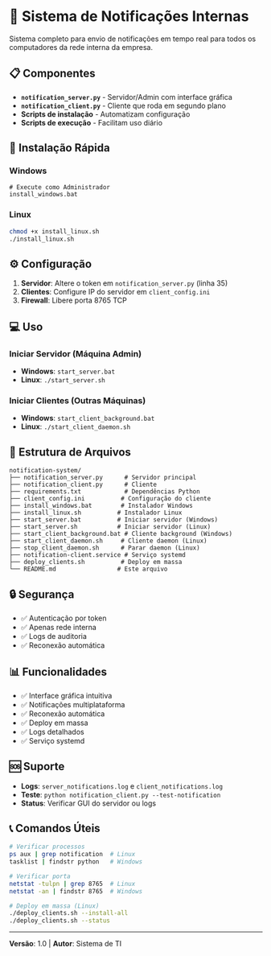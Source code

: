 # 🔔 Sistema de Notificações Internas

Sistema completo para envio de notificações em tempo real para todos os computadores da rede interna da empresa.

## 📋 Componentes

- **`notification_server.py`** - Servidor/Admin com interface gráfica
- **`notification_client.py`** - Cliente que roda em segundo plano
- **Scripts de instalação** - Automatizam configuração
- **Scripts de execução** - Facilitam uso diário

## 🚀 Instalação Rápida

### Windows
```batch
# Execute como Administrador
install_windows.bat
```

### Linux
```bash
chmod +x install_linux.sh
./install_linux.sh
```

## ⚙️ Configuração

1. **Servidor**: Altere o token em `notification_server.py` (linha 35)
2. **Clientes**: Configure IP do servidor em `client_config.ini`
3. **Firewall**: Libere porta 8765 TCP

## 💻 Uso

### Iniciar Servidor (Máquina Admin)
- **Windows**: `start_server.bat`
- **Linux**: `./start_server.sh`

### Iniciar Clientes (Outras Máquinas)
- **Windows**: `start_client_background.bat`
- **Linux**: `./start_client_daemon.sh`

## 📁 Estrutura de Arquivos

```
notification-system/
├── notification_server.py      # Servidor principal
├── notification_client.py      # Cliente
├── requirements.txt            # Dependências Python
├── client_config.ini          # Configuração do cliente
├── install_windows.bat        # Instalador Windows
├── install_linux.sh          # Instalador Linux
├── start_server.bat          # Iniciar servidor (Windows)
├── start_server.sh           # Iniciar servidor (Linux)
├── start_client_background.bat # Cliente background (Windows)
├── start_client_daemon.sh     # Cliente daemon (Linux)
├── stop_client_daemon.sh      # Parar daemon (Linux)
├── notification-client.service # Serviço systemd
├── deploy_clients.sh          # Deploy em massa
└── README.md                 # Este arquivo
```

## 🔒 Segurança

- ✅ Autenticação por token
- ✅ Apenas rede interna
- ✅ Logs de auditoria
- ✅ Reconexão automática

## 📊 Funcionalidades

- ✅ Interface gráfica intuitiva
- ✅ Notificações multiplataforma
- ✅ Reconexão automática
- ✅ Deploy em massa
- ✅ Logs detalhados
- ✅ Serviço systemd

## 🆘 Suporte

- **Logs**: `server_notifications.log` e `client_notifications.log`
- **Teste**: `python notification_client.py --test-notification`
- **Status**: Verificar GUI do servidor ou logs

## 📞 Comandos Úteis

```bash
# Verificar processos
ps aux | grep notification  # Linux
tasklist | findstr python   # Windows

# Verificar porta
netstat -tulpn | grep 8765  # Linux
netstat -an | findstr 8765  # Windows

# Deploy em massa (Linux)
./deploy_clients.sh --install-all
./deploy_clients.sh --status
```

---
**Versão**: 1.0 | **Autor**: Sistema de TI